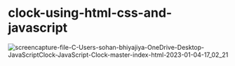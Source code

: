 # clock-using-html-css-and-javascript
![screencapture-file-C-Users-sohan-bhiyajiya-OneDrive-Desktop-JavaScriptClock-JavaScript-Clock-master-index-html-2023-01-04-17_02_21](https://user-images.githubusercontent.com/113894253/210546365-59b74be6-98cf-4f67-925c-5433b425fa98.png)
